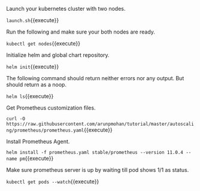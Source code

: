 Launch your kubernetes cluster with two nodes.

`launch.sh`{{execute}}

Run the following and make sure your both nodes are ready.

`kubectl get nodes`{{execute}}

Initialize helm and global chart repository.

`helm init`{{execute}}

The following command should return neither errors nor any output. But should return as a noop.

`helm ls`{{execute}}

Get Prometheus customization files.

`curl -O https://raw.githubusercontent.com/arunpmohan/tutorial/master/autoscaling/prometheus/prometheus.yaml`{{execute}}

Install Prometheus Agent.

`helm install -f prometheus.yaml stable/prometheus --version 11.0.4 --name pm`{{execute}}

Make sure prometheus server is up by waiting till pod shows 1/1 as status.

`kubectl get pods --watch`{{execute}}
